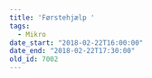 ```yaml
---
title: 'Førstehjælp '
tags:
  - Mikro
date_start: "2018-02-22T16:00:00"
date_end: "2018-02-22T17:30:00"
old_id: 7002
---
```

